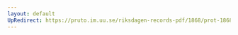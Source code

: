 ```yaml
---
layout: default
UpRedirect: https://pruto.im.uu.se/riksdagen-records-pdf/1868/prot-1868--ak--324.pdf
---
```

